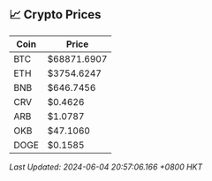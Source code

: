 ## 📈 Crypto Prices

| Coin | Price |
| ---- | ----- |
| BTC | $68871.6907 |
| ETH | $3754.6247 |
| BNB | $646.7456 |
| CRV | $0.4626 |
| ARB | $1.0787 |
| OKB | $47.1060 |
| DOGE | $0.1585 |

_Last Updated: 2024-06-04 20:57:06.166 +0800 HKT_